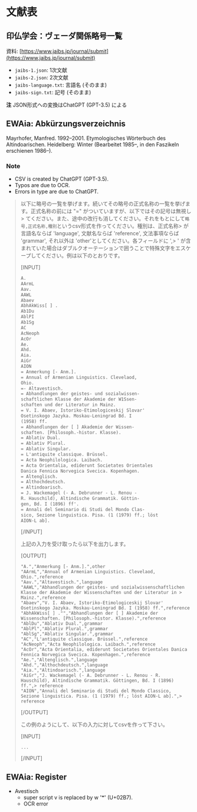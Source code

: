 # 文献表

## 印仏学会：ヴェーダ関係略号一覧

資料: [https://www.jaibs.jp/journal/submit](https://www.jaibs.jp/journal/submit)

- `jaibs-1.json`: 1次文献
- `jaibs-2.json`: 2次文献
- `jaibs-language.txt`: 言語名 (そのまま)
- `jaibs-sign.txt`: 記号 (そのまま)
  
**注**
JSON形式への変換はChatGPT (GPT-3.5) による

## EWAia: Abkürzungsverzeichnis

Mayrhofer, Manfred. 1992–2001. Etymologisches Wörterbuch des Altindoarischen. Heidelberg: Winter (Bearbeitet 1985–, in den Faszikeln erschienen 1986–).

### Note

- CSV is created by ChatGPT (GPT-3.5).
- Typos are due to OCR.
- Errors in type are due to ChatGPT.

> 以下に略号の一覧を挙げます。続いてその略号の正式名称の一覧を挙げます。正式名称の前には "=" がついていますが、以下ではその記号は無視し> てください。また、途中の改行も消してください。それをもとにして```略号,正式名称,種別```というcsv形式を作ってください。種別は、正式名称> が言語名ならば 'language', 文献名ならば 'reference', 文法事項ならば 'grammar', それ以外は 'other'としてください。各フィールドに ',> ' が含まれていた場合はダブルクオーテーションで囲うことで特殊文字をエスケープしてください。例は以下のとおりです。
>
> [INPUT]
>
> ```txt
> A.
> AArmL
> Aav.
> AAWL
> Abaev
> AbhAkWiss[ ] .
> Ab1Du
> AblPI
> Ab1Sg
> AC
> AcNeoph
> AcOr
> Ae.
> Ahd.
> Aia.
> AiGr
> AION
> = Anmerkung [- Anm.].
> = Annual of Armenian Linguistics. Clevelaod,
> Ohio.
> =- Altavestisch.
> = Abhandlungen der geistes- und sozialwissen-
> schaftlichen Klasse der Akademie der W1Ssen-
> schaften und der Literatur in Mainz.
> = V. I. Abaev, Istoriko-Etimologiceskij Slovar'
> Osetinskogo Jazyka. Moskau-Leningrad Bd. I
> (1958) ff.
> = Abhandlungen der [ ] Akademie der Wissen-
> schaften. [Philosoph.-histor. Klasse).
> = Ablativ Dual.
> = Ablativ Plural.
> = Ablativ Singular.
> = L'antiquite classique. Brüssel.
> = Acta Neophilologica. Laibach.
> = Acta Orientalia, ediderunt Societates Orientales
> Danica Fennica Norvegica Svecica. Kopenhagen.
> = Altenglisch.
> = Althochdeutsch.
> = Altindoarisch.
> = J. Wackemagel (- A. Debrunner - L. Renou -
> R. Hauschild), Altindische Grammatik. Göttin-
> gen, Bd. I (1896) ff'.
> = Annali del Seminario di Studi del Mondo Clas-
> sico, Sezione linguistica. Pisa. (1 (1979) ff.; löst
> AION-L ab].
> ```
>
> [/INPUT]
>
> 上記の入力を受け取ったら以下を出力します。
>
> [OUTPUT]
>
> ```csv
> "A.","Anmerkung [- Anm.].",other
> "AArmL","Annual of Armenian Linguistics. Clevelaod, Ohio.",reference
> "Aav.","Altavestisch.",language
> "AAWL","Abhandlungen der geistes- und sozialwissenschaftlichen Klasse der Akademie der Wissenschaften und der Literatur in > Mainz.",reference
> "Abaev","V. I. Abaev, Istoriko-Etimologiceskij Slovar' Osetinskogo Jazyka. Moskau-Leningrad Bd. I (1958) ff.",reference
> "AbhAkWiss[ ] ."","Abhandlungen der [ ] Akademie der Wissenschaften. [Philosoph.-histor. Klasse).",reference
> "AblDu","Ablativ Dual.",grammar
> "AblPl","Ablativ Plural.",grammar
> "AblSg","Ablativ Singular.",grammar
> "AC","L'antiquite classique. Brüssel.",reference
> "AcNeoph","Acta Neophilologica. Laibach.",reference
> "AcOr","Acta Orientalia, ediderunt Societates Orientales Danica Fennica Norvegica Svecica. Kopenhagen.",reference
> "Ae.","Altenglisch.",language
> "Ahd.","Althochdeutsch.",language
> "Aia.","Altindoarisch.",language
> "AiGr","J. Wackemagel (- A. Debrunner - L. Renou - R. Hauschild), Altindische Grammatik. Göttingen, Bd. I (1896) ff.",> reference
> "AION","Annali del Seminario di Studi del Mondo Classico, Sezione linguistica. Pisa. (1 (1979) ff.; löst AION-L ab].",> reference
> ```
>
> [/OUTPUT]
>
> この例のようにして、以下の入力に対してcsvを作って下さい。
>
> [INPUT]
>
> ```csv
> ...
> ```
>
> [/INPUT]

## EWAia: Register

- Avestisch
  - super script v is replaced by w 'ʷ' (U+02B7).
  - OCR error
